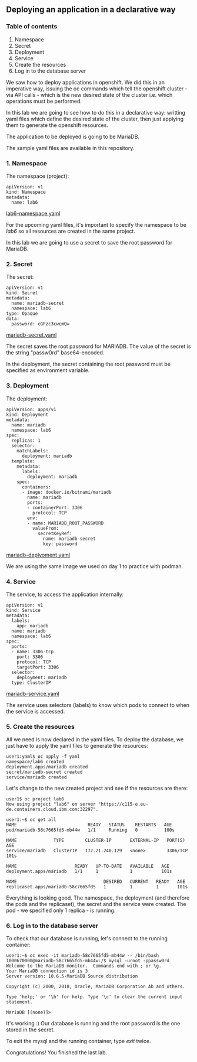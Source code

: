 ## Deploying an application in a declarative way 

### Table of contents

1. Namespace
2. Secret
3. Deployment
4. Service
5. Create the resources
6. Log in to the database server 

We saw how to deploy applications in openshift. We did this in an imperative way, issuing the oc commands which tell the openshift cluster - via API calls - which is the new desired state of the cluster i.e. which operations must be performed. 

In this lab we are going to see how to do this in a declarative way: writting yaml files which define the desired state of the cluster, then just applying them to generate the openshift resources.

The application to be deployed is going to be MariaDB. 

The sample yaml files are available in this repository.

### 1. Namespace

The namespace (project):
```
apiVersion: v1
kind: Namespace
metadata:
  name: lab6 
```
[lab6-namespace.yaml](yaml/lab6-namespace.yaml)

For the upcoming yaml files, it's important to specify the namespace to be _lab6_ so all resources are created in the same project.

In this lab we are going to use a secret to save the root password for MariaDB.

### 2. Secret

The secret:
```
apiVersion: v1
kind: Secret
metadata:
  name: mariadb-secret
  namespace: lab6
type: Opaque
data:
  password: cGFzc3cwcmQ=
```
[mariadb-secret.yaml](yaml/mariadb-secret.yaml)

The secret saves the root password for MARIADB. The value of the secret is the string "passw0rd" base64-encoded.

In the deployment, the secret containing the root password must be specified as environment variable.

### 3. Deployment

The deployment:
```
apiVersion: apps/v1
kind: Deployment
metadata:
  name: mariadb
  namespace: lab6
spec:
  replicas: 1
  selector:
    matchLabels:
      deployment: mariadb
  template:
    metadata:
      labels:
        deployment: mariadb
    spec:
      containers:
      - image: docker.io/bitnami/mariadb
        name: mariadb
        ports:
        - containerPort: 3306
          protocol: TCP
        env:
        - name: MARIADB_ROOT_PASSWORD
          valueFrom:
            secretKeyRef:
              name: mariadb-secret
              key: password
```
[mariadb-deplyoment.yaml](yaml/mariadb-deployment.yaml)

We are using the same image we used on day 1 to practice with podman. 

### 4. Service

The service, to access the application internally:
```
apiVersion: v1
kind: Service
metadata:
  labels:
    app: mariadb
  name: mariadb
  namespace: lab6
spec:
  ports:
  - name: 3306-tcp
    port: 3306
    protocol: TCP
    targetPort: 3306
  selector:
    deployment: mariadb
  type: ClusterIP
```
[mariadb-service.yaml](yaml/mariadb-service.yaml)

The service uses selectors (labels) to know which pods to connect to when the service is accessed.

### 5. Create the resources

All we need is now declared in the yaml files. To deploy the database, we just have to apply the yaml files to generate the resources:
```
user1:yaml$ oc apply -f yaml 
namespace/lab6 created
deployment.apps/mariadb created
secret/mariadb-secret created
service/mariadb created
```

Let's change to the new created project and see if the resources are there:
```
user1$ oc project lab6
Now using project "lab6" on server "https://c115-e.eu-de.containers.cloud.ibm.com:32297".

user1:~$ oc get all
NAME                           READY   STATUS    RESTARTS   AGE
pod/mariadb-58c7665fd5-mb44w   1/1     Running   0          100s

NAME              TYPE        CLUSTER-IP       EXTERNAL-IP   PORT(S)    AGE
service/mariadb   ClusterIP   172.21.240.129   <none>        3306/TCP   101s

NAME                      READY   UP-TO-DATE   AVAILABLE   AGE
deployment.apps/mariadb   1/1     1            1           101s

NAME                                 DESIRED   CURRENT   READY   AGE
replicaset.apps/mariadb-58c7665fd5   1         1         1       101s
```

Everything is looking good. The namespace, the deployment (and therefore the pods and the replicaset), the secret and the service were created. The pod - we specified only 1 replica - is running.

### 6. Log in to the database server 

To check that our database is running, let's connect to the running container:
```
user1:~$ oc exec -it mariadb-58c7665fd5-mb44w -- /bin/bash
1000670000@mariadb-58c7665fd5-mb44w:/$ mysql -uroot -ppassw0rd
Welcome to the MariaDB monitor.  Commands end with ; or \g.
Your MariaDB connection id is 3
Server version: 10.6.5-MariaDB Source distribution

Copyright (c) 2000, 2018, Oracle, MariaDB Corporation Ab and others.

Type 'help;' or '\h' for help. Type '\c' to clear the current input statement.

MariaDB [(none)]> 
```

It's working :) Our database is running and the root password is the one stored in the secret.

To exit the mysql and the running container, type _exit_ twice.

Congratulations! You finished the last lab.

